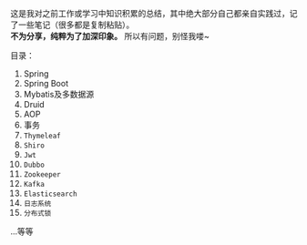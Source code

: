 这是我对之前工作或学习中知识积累的总结，其中绝大部分自己都亲自实践过，记了一些笔记（很多都是复制粘贴）。\
**不为分享，纯粹为了加深印象。**
所以有问题，别怪我喽~

目录：

1. Spring
2. Spring Boot
3. Mybatis及多数据源
4. Druid
5. AOP
6. 事务
7. `Thymeleaf`
8. `Shiro`
9. `Jwt`
10. `Dubbo`
11. `Zookeeper`
12. `Kafka`
13. `Elasticsearch`
14. `日志系统`
15. `分布式锁`

...等等



